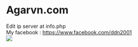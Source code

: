 # Agarvn.com
Edit ip server at info.php <br>
My facebook : https://www.facebook.com/ddn2001<br>
<img src="http://i.imgur.com/rkilpUc.png" style="max-width: 100%; min-height: 410px;">
